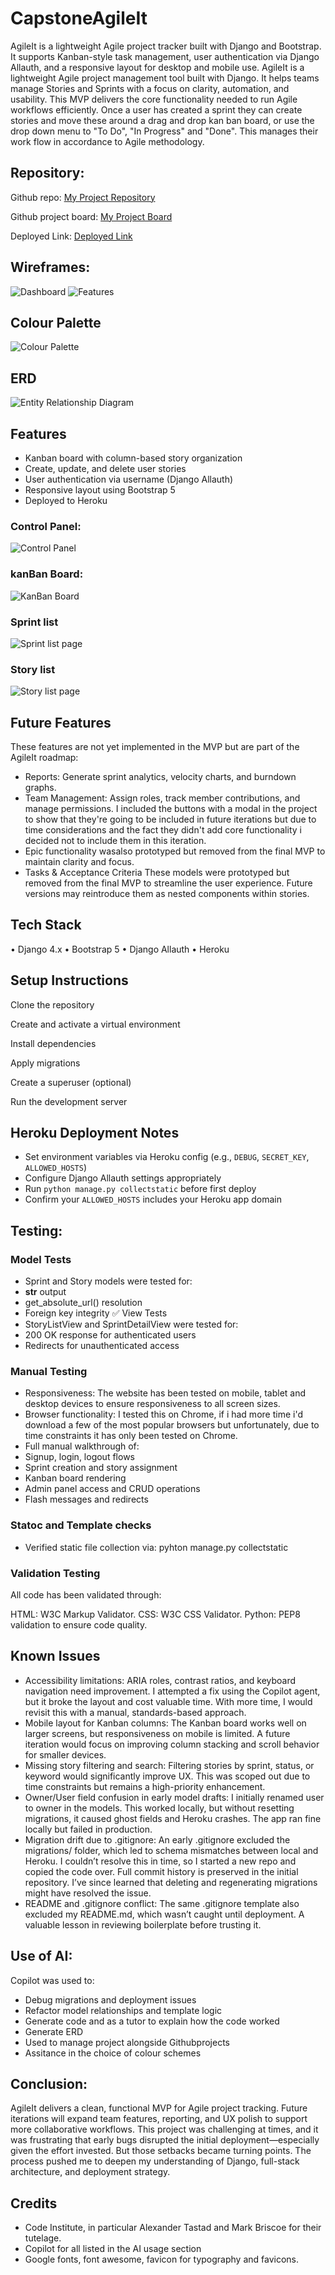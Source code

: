 # CapstoneAgileIt

AgileIt is a lightweight Agile project tracker built with Django and Bootstrap. It supports Kanban-style task management, user authentication via Django Allauth, and a responsive layout for desktop and mobile use. AgileIt is a lightweight Agile project management tool built with Django. It helps teams manage Stories and Sprints with a focus on clarity, automation, and usability. This MVP delivers the core functionality needed to run Agile workflows efficiently. Once a user has created a sprint they can create stories and move these around a drag and drop kan ban board, or use the drop down menu to "To Do", "In Progress" and "Done". This manages their work flow in accordance to Agile methodology. 

## Repository:

Github repo: [My Project Repository](https://github.com/JoshThould/CapstoneAgileIt)

Github project board: [My Project Board](https://github.com/users/JoshThould/projects/12)

Deployed Link: [Deployed Link](https://capstoneagileit.herokuapp.com/)

## Wireframes:

![Dashboard](../docs/dashwire.png)
![Features](../docs/featurewire.png)

## Colour Palette

![Colour Palette](../docs/agileitpallette.png)

## ERD

![Entity Relationship Diagram](../docs/ERD.png)

## Features
- Kanban board with column-based story organization
- Create, update, and delete user stories
- User authentication via username (Django Allauth)
- Responsive layout using Bootstrap 5
- Deployed to Heroku

### Control Panel:

![Control Panel](../docs/controlpanel.png)

### kanBan Board: 

![KanBan Board](../docs/kanban.png)

### Sprint list

![Sprint list page](../docs/sprintlist.png)

### Story list

![Story list page](../docs/storylist.png)



## Future Features
These features are not yet implemented in the MVP but are part of the AgileIt roadmap:
- Reports: Generate sprint analytics, velocity charts, and burndown graphs.
- Team Management: Assign roles, track member contributions, and manage permissions. I included the buttons with a modal in the project to show that they're going to be included in future iterations but due to time considerations and the fact they didn't add core functionality i decided not to include them in this iteration. 
- Epic functionality wasalso prototyped but removed from the final MVP to maintain clarity and focus. 
- Tasks & Acceptance Criteria
These models were prototyped but removed from the final MVP to streamline the user experience. Future versions may reintroduce them as nested components within stories.



## Tech Stack
• 	Django 4.x
• 	Bootstrap 5
• 	Django Allauth
• 	Heroku

## Setup Instructions
Clone the repository

Create and activate a virtual environment

Install dependencies

Apply migrations

Create a superuser (optional)

Run the development server


## Heroku Deployment Notes

- Set environment variables via Heroku config (e.g., `DEBUG`, `SECRET_KEY`, `ALLOWED_HOSTS`)
- Configure Django Allauth settings appropriately
- Run `python manage.py collectstatic` before first deploy
- Confirm your `ALLOWED_HOSTS` includes your Heroku app domain


## Testing: 


### Model Tests
- Sprint and Story models were tested for:
- __str__ output
- get_absolute_url() resolution
- Foreign key integrity
✅ View Tests
- StoryListView and SprintDetailView were tested for:
- 200 OK response for authenticated users
- Redirects for unauthenticated access

### Manual Testing 

- Responsiveness: The website has been tested on mobile, tablet and desktop devices to ensure responsiveness to all screen sizes.
- Browser functionality: I tested this on Chrome, if i had more time i'd download a few of the most popular browsers but unfortunately, due to time constraints it has 
only been tested on Chrome.
- Full manual walkthrough of:
- Signup, login, logout flows
- Sprint creation and story assignment
- Kanban board rendering
- Admin panel access and CRUD operations
- Flash messages and redirects

### Statoc and Template checks

- Verified static file collection via: pyhton manage.py collectstatic

### Validation Testing

All code has been validated through:

HTML: W3C Markup Validator.
CSS: W3C CSS Validator.
Python: PEP8 validation to ensure code quality.

## Known Issues

- Accessibility limitations:
ARIA roles, contrast ratios, and keyboard navigation need improvement. I attempted a fix using the Copilot agent, but it broke the layout and cost valuable time. With more time, I would revisit this with a manual, standards-based approach.
- Mobile layout for Kanban columns:
The Kanban board works well on larger screens, but responsiveness on mobile is limited. A future iteration would focus on improving column stacking and scroll behavior for smaller devices.
- Missing story filtering and search:
Filtering stories by sprint, status, or keyword would significantly improve UX. This was scoped out due to time constraints but remains a high-priority enhancement.
- Owner/User field confusion in early model drafts:
I initially renamed user to owner in the models. This worked locally, but without resetting migrations, it caused ghost fields and Heroku crashes. The app ran fine locally but failed in production.
- Migration drift due to .gitignore:
An early .gitignore excluded the migrations/ folder, which led to schema mismatches between local and Heroku. I couldn’t resolve this in time, so I started a new repo and copied the code over. Full commit history is preserved in the initial repository. I’ve since learned that deleting and regenerating migrations might have resolved the issue.
- README and .gitignore conflict:
The same .gitignore template also excluded my README.md, which wasn’t caught until deployment. A valuable lesson in reviewing boilerplate before trusting it.

## Use of AI:

Copilot was used to:
- Debug migrations and deployment issues
- Refactor model relationships and template logic
- Generate code and as a tutor to explain how the code worked
- Generate ERD
- Used to manage project alongside Githubprojects
- Assitance in the choice of colour schemes


## Conclusion:
AgileIt delivers a clean, functional MVP for Agile project tracking. Future iterations will expand team features, reporting, and UX polish to support more collaborative workflows.
This project was challenging at times, and it was frustrating that early bugs disrupted the initial deployment—especially given the effort invested. But those setbacks became turning points. The process pushed me to deepen my understanding of Django, full-stack architecture, and deployment strategy.


## Credits

- Code Institute, in particular Alexander Tastad and Mark Briscoe for their tutelage.
- Copilot for all listed in the AI usage section
- Google fonts, font awesome, favicon for typography and favicons.